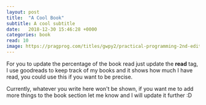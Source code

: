 ```yaml
---
layout: post
title:  "A Cool Book"
subtitle: A cool subtitle
date:   2018-12-30 15:46:28 +0000
categories: book
read: 10
image: https://pragprog.com/titles/gwpy2/practical-programming-2nd-edition/gwpy2.jpg
---
```


For you to update the percentage of the book read just update the **read** tag, I use goodreads to keep track of my books and it shows how much I have read, you could use this if you want to be precise.

Currently, whatever you write here won't be shown, if you want me to add more things to the book section let me know and I will update it further :D